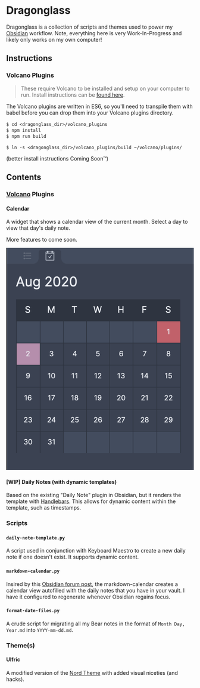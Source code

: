 # Dragonglass

Dragonglass is a collection of scripts and themes used to power my [Obsidian](http://obsidian.md) workflow. Note, everything here is very Work-In-Progress and likely only works on my own computer!

## Instructions

### Volcano Plugins

> These require Volcano to be installed and setup on your computer to run. Install instructions can be [found here](https://github.com/kognise/volcano#installation).

The Volcano plugins are written in ES6, so you'll need to transpile them with babel before you can drop them into your Volcano plugins directory.

```
$ cd <dragonglass_dir>/volcano_plugins
$ npm install
$ npm run build
```

```
$ ln -s <dragonglass_dir>/volcano_plugins/build ~/volcano/plugins/
```

(better install instructions Coming Soon:tm:)

## Contents

### [Volcano](https://github.com/kognise/volcano) Plugins

#### Calendar

A widget that shows a calendar view of the current month. Select a day to view that day's daily note.

More features to come soon.

![Calendar view screenshot](img/calendar-view.png)

#### **[WIP]** Daily Notes (with dynamic templates)

Based on the existing "Daily Note" plugin in Obsidian, but it renders the template with [Handlebars](https://handlebarsjs.com/). This allows for dynamic content within the template, such as timestamps.

### Scripts

#### `daily-note-template.py`

A script used in conjunction with Keyboard Maestro to create a new daily note if one doesn't exist. It supports dynamic content.

#### `markdown-calendar.py`

Insired by this [Obsidian forum post](https://forum.obsidian.md/t/calendar-and-tasks-for-daily-notes/3218), the markdown-calendar creates a calendar view autofilled with the daily notes that you have in your vault. I have it configured to regenerate whenever Obsidian regains focus.

#### `format-date-files.py`

A crude script for migrating all my Bear notes in the format of `Month Day, Year.md` into `YYYY-mm-dd.md`.

### Theme(s)

#### Ulfric

A modified version of the [Nord Theme](https://www.nordtheme.com/) with added visual niceties (and hacks).
